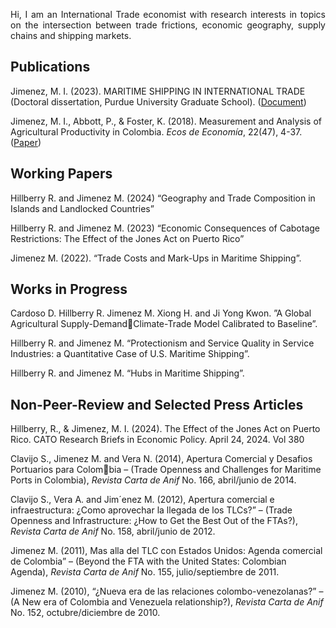 <p align="justify">Hi, I am an International Trade economist with research interests in topics on the intersection between trade frictions, economic geography, supply chains and shipping markets.</p>

## Publications
Jimenez, M. I. (2023). MARITIME SHIPPING IN INTERNATIONAL TRADE (Doctoral dissertation, Purdue University Graduate School). ([Document](https://hammer.purdue.edu/articles/thesis/MARITIME_SHIPPING_IN_INTERNATIONAL_TRADE/23524311/1))

Jimenez, M. I., Abbott, P., & Foster, K. (2018). Measurement and Analysis of Agricultural Productivity in Colombia. _Ecos de Economía_, 22(47), 4-37. ([Paper](https://publicaciones.eafit.edu.co/index.php/ecos-economia/article/view/5743/4501))


## Working Papers
Hillberry R. and Jimenez M. (2024) “Geography and Trade Composition in Islands and Landlocked Countries”

Hillberry R. and Jimenez M. (2023) “Economic Consequences of Cabotage Restrictions: The Effect of the Jones Act on Puerto Rico”

Jimenez M. (2022). “Trade Costs and Mark-Ups in Maritime Shipping”.


## Works in Progress
Cardoso D. Hillberry R. Jimenez M. Xiong H. and Ji Yong Kwon. ”A Global Agricultural Supply-DemandClimate-Trade Model Calibrated to Baseline”.

Hillberry R. and Jimenez M. “Protectionism and Service Quality in Service Industries: a Quantitative Case of U.S. Maritime Shipping”.

Hillberry R. and Jimenez M. “Hubs in Maritime Shipping”. 


## Non-Peer-Review and Selected Press Articles
Hillberry, R., & Jimenez, M. I. (2024). The Effect of the Jones Act on Puerto Rico. CATO Research Briefs in Economic Policy. April 24, 2024. Vol 380

Clavijo S., Jimenez M. and Vera N. (2014), Apertura Comercial y Desafios Portuarios para Colombia – (Trade Openness and Challenges for Maritime Ports in Colombia), _Revista Carta de Anif_ No. 166, abril/junio de 2014.

Clavijo S., Vera A. and Jim´enez M. (2012), Apertura comercial e infraestructura: ¿Como aprovechar la llegada de los TLCs?” – (Trade Openness and Infrastructure: ¿How to Get the Best Out of the FTAs?), _Revista Carta de Anif_ No. 158, abril/junio de 2012.

Jimenez M. (2011), Mas alla del TLC con Estados Unidos: Agenda comercial de Colombia” – (Beyond the FTA with the United States: Colombian Agenda), _Revista Carta de Anif_ No. 155, julio/septiembre de 2011.

Jimenez M. (2010), “¿Nueva era de las relaciones colombo-venezolanas?” – (A New era of Colombia and Venezuela relationship?), _Revista Carta de Anif_ No. 152, octubre/diciembre de 2010.



